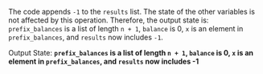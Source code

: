 The code appends `-1` to the `results` list. The state of the other variables is not affected by this operation. Therefore, the output state is: `prefix_balances` is a list of length `n + 1`, `balance` is 0, `x` is an element in `prefix_balances`, and `results` now includes `-1`.

Output State: **`prefix_balances` is a list of length `n + 1`, `balance` is 0, `x` is an element in `prefix_balances`, and `results` now includes -1**